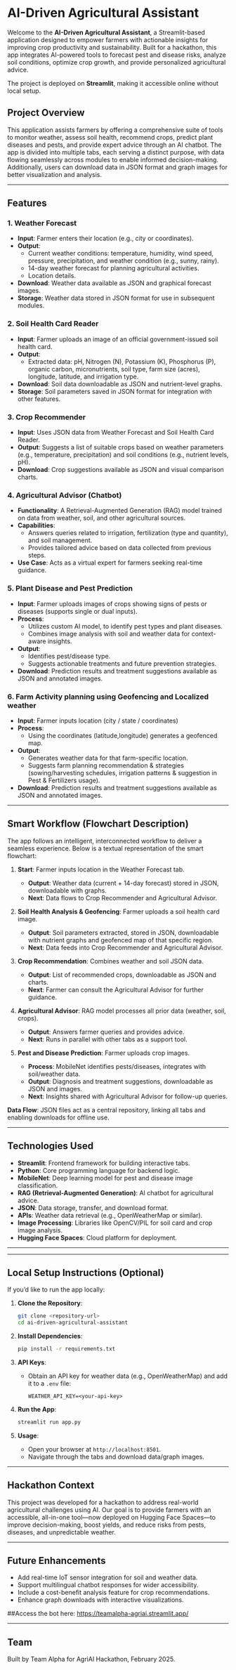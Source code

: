 # AI-Driven Agricultural Assistant

Welcome to the **AI-Driven Agricultural Assistant**, a Streamlit-based application designed to empower farmers with actionable insights for improving crop productivity and sustainability. Built for a hackathon, this app integrates AI-powered tools to forecast pest and disease risks, analyze soil conditions, optimize crop growth, and provide personalized agricultural advice.  

The project is deployed on **Streamlit**, making it accessible online without local setup.

## Project Overview

This application assists farmers by offering a comprehensive suite of tools to monitor weather, assess soil health, recommend crops, predict plant diseases and pests, and provide expert advice through an AI chatbot. The app is divided into multiple tabs, each serving a distinct purpose, with data flowing seamlessly across modules to enable informed decision-making. Additionally, users can download data in JSON format and graph images for better visualization and analysis.

---
## Features

### 1. Weather Forecast
- **Input**: Farmer enters their location (e.g., city or coordinates).
- **Output**:
  - Current weather conditions: temperature, humidity, wind speed, pressure, precipitation, and weather condition (e.g., sunny, rainy).
  - 14-day weather forecast for planning agricultural activities.
  - Location details.
- **Download**: Weather data available as JSON and graphical forecast images.
- **Storage**: Weather data stored in JSON format for use in subsequent modules.

### 2. Soil Health Card Reader
- **Input**: Farmer uploads an image of an official government-issued soil health card.
- **Output**:
  - Extracted data: pH, Nitrogen (N), Potassium (K), Phosphorus (P), organic carbon, micronutrients, soil type, farm size (acres), longitude, latitude, and irrigation type.
- **Download**: Soil data downloadable as JSON and nutrient-level graphs.
- **Storage**: Soil parameters saved in JSON format for integration with other features.

### 3. Crop Recommender
- **Input**: Uses JSON data from Weather Forecast and Soil Health Card Reader.
- **Output**: Suggests a list of suitable crops based on weather parameters (e.g., temperature, precipitation) and soil conditions (e.g., nutrient levels, pH).
- **Download**: Crop suggestions available as JSON and visual comparison charts.

### 4. Agricultural Advisor (Chatbot)
- **Functionality**: A Retrieval-Augmented Generation (RAG) model trained on data from weather, soil, and other agricultural sources.
- **Capabilities**:
  - Answers queries related to irrigation, fertilization (type and quantity), and soil management.
  - Provides tailored advice based on data collected from previous steps.
- **Use Case**: Acts as a virtual expert for farmers seeking real-time guidance.

### 5. Plant Disease and Pest Prediction
- **Input**: Farmer uploads images of crops showing signs of pests or diseases (supports single or dual inputs).
- **Process**:
  - Utilizes custom AI model, to identify pest types and plant diseases.
  - Combines image analysis with soil and weather data for context-aware insights.
- **Output**:
  - Identifies pest/disease type.
  - Suggests actionable treatments and future prevention strategies.
- **Download**: Prediction results and treatment suggestions available as JSON and annotated images.

### 6. Farm Activity planning using Geofencing and Localized weather
- **Input**: Farmer inputs location (city / state / coordinates)
- **Process**:
  - Using the coordinates (latitude,longitude) generates a geofenced map.
- **Output**:
  - Generates weather data for that farm-specific location.
  - Suggests farm planning recommendation & strategies (sowing/harvesting schedules, irrigation patterns & suggestion in Pest & Fertilizers usage).
- **Download**: Prediction results and treatment suggestions available as JSON and annotated images.

---

## Smart Workflow (Flowchart Description)

The app follows an intelligent, interconnected workflow to deliver a seamless experience. Below is a textual representation of the smart flowchart:

1. **Start**: Farmer inputs location in the Weather Forecast tab.
   - **Output**: Weather data (current + 14-day forecast) stored in JSON, downloadable with graphs.
   - **Next**: Data flows to Crop Recommender and Agricultural Advisor.

2. **Soil Health Analysis & Geofencing**: Farmer uploads a soil health card image.
   - **Output**: Soil parameters extracted, stored in JSON, downloadable with nutrient graphs and geofenced map of that specific region.
   - **Next**: Data feeds into Crop Recommender and Agricultural Advisor.

3. **Crop Recommendation**: Combines weather and soil JSON data.
   - **Output**: List of recommended crops, downloadable as JSON and charts.
   - **Next**: Farmer can consult the Agricultural Advisor for further guidance.

4. **Agricultural Advisor**: RAG model processes all prior data (weather, soil, crops).
   - **Output**: Answers farmer queries and provides advice.
   - **Next**: Runs in parallel with other tabs as a support tool.

5. **Pest and Disease Prediction**: Farmer uploads crop images.
   - **Process**: MobileNet identifies pests/diseases, integrates with soil/weather data.
   - **Output**: Diagnosis and treatment suggestions, downloadable as JSON and images.
   - **Next**: Insights shared with Agricultural Advisor for follow-up queries.

**Data Flow**: JSON files act as a central repository, linking all tabs and enabling downloads for offline use.

---

## Technologies Used

- **Streamlit**: Frontend framework for building interactive tabs.
- **Python**: Core programming language for backend logic.
- **MobileNet**: Deep learning model for pest and disease image classification.
- **RAG (Retrieval-Augmented Generation)**: AI chatbot for agricultural advice.
- **JSON**: Data storage, transfer, and download format.
- **APIs**: Weather data retrieval (e.g., OpenWeatherMap or similar).
- **Image Processing**: Libraries like OpenCV/PIL for soil card and crop image analysis.
- **Hugging Face Spaces**: Cloud platform for deployment.

---


---

## Local Setup Instructions (Optional)

If you’d like to run the app locally:

1. **Clone the Repository**:
   ```bash
   git clone <repository-url>
   cd ai-driven-agricultural-assistant
   ```

2. **Install Dependencies**:
   ```bash
   pip install -r requirements.txt
   ```

3. **API Keys**:
   - Obtain an API key for weather data (e.g., OpenWeatherMap) and add it to a `.env` file:
     ```
     WEATHER_API_KEY=<your-api-key>
     ```

4. **Run the App**:
   ```bash
   streamlit run app.py
   ```

5. **Usage**:
   - Open your browser at `http://localhost:8501`.
   - Navigate through the tabs and download data/graph images.

---

## Hackathon Context

This project was developed for a hackathon to address real-world agricultural challenges using AI. Our goal is to provide farmers with an accessible, all-in-one tool—now deployed on Hugging Face Spaces—to improve decision-making, boost yields, and reduce risks from pests, diseases, and unpredictable weather.

---

## Future Enhancements

- Add real-time IoT sensor integration for soil and weather data.
- Support multilingual chatbot responses for wider accessibility.
- Include a cost-benefit analysis feature for crop recommendations.
- Enhance graph downloads with interactive visualizations.

##Access the bot here:
https://teamalpha-agriai.streamlit.app/

---

## Team

Built by Team Alpha for AgriAI Hackathon, February 2025.

